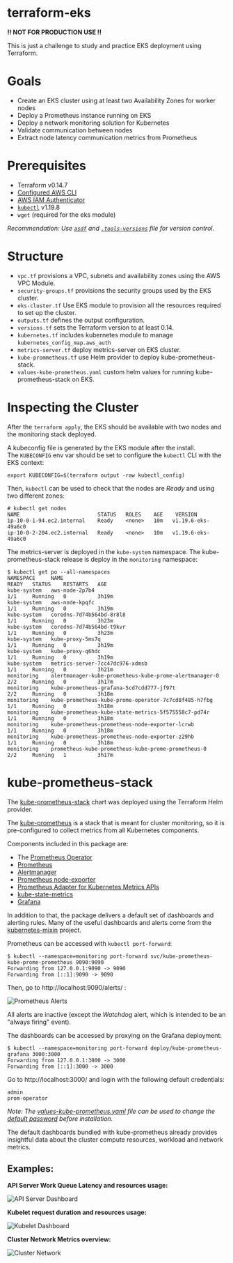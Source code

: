 # terraform-eks

**!! NOT FOR PRODUCTION USE !!**

This is just a challenge to study and practice EKS deployment using Terraform.

# Goals
- Create an EKS cluster using at least two Availability Zones for worker nodes
- Deploy a Prometheus instance running on EKS
- Deploy a network monitoring solution for Kubernetes
- Validate communication between nodes
- Extract node latency communication metrics from Prometheus

# Prerequisites
- Terraform v0.14.7
- [Configured AWS CLI](https://docs.aws.amazon.com/cli/latest/userguide/install-cliv2.html)
- [AWS IAM Authenticator](https://docs.aws.amazon.com/eks/latest/userguide/install-aws-iam-authenticator.html)
- [`kubectl`](https://kubernetes.io/docs/tasks/tools/install-kubectl/) v1.19.8
- `wget` (required for the eks module)

_Recommendation: Use [`asdf`](https://github.com/asdf-vm/asdf) and [`.tools-versions`](.tools-versions) file for version control._

# Structure

- `vpc.tf` provisions a VPC, subnets and availability zones using the AWS VPC Module.
- `security-groups.tf` provisions the security groups used by the EKS cluster.
- `eks-cluster.tf` Use EKS module to provision all the resources required to set up the cluster.
- `outputs.tf` defines the output configuration.
- `versions.tf` sets the Terraform version to at least 0.14.
- `kubernetes.tf` includes kubernetes module to manage `kubernetes_config_map.aws_auth`
- `metrics-server.tf` deploy metrics-server on EKS cluster.
- `kube-prommetheus.tf` use Helm provider to deploy kube-prometheus-stack.
- `values-kube-prometheus.yaml` custom helm values for running kube-prometheus-stack on EKS.

# Inspecting the Cluster

After the `terraform apply`, the EKS should be available with two nodes and the monitoring stack deployed.

A kubeconfig file is generated by the EKS module after the install.  
The `KUBECONFIG` env var should be set to configure the `kubectl` CLI with the EKS context:

```
export KUBECONFIG=$(terraform output -raw kubectl_config)
```

Then, `kubectl` can be used to check that the nodes are _Ready_ and using two different zones:
```
# kubectl get nodes
NAME                         STATUS   ROLES    AGE    VERSION
ip-10-0-1-94.ec2.internal    Ready    <none>   10m   v1.19.6-eks-49a6c0
ip-10-0-2-204.ec2.internal   Ready    <none>   10m   v1.19.6-eks-49a6c0
```

The metrics-server is deployed in the `kube-system` namespace. The kube-prometheus-stack release is deploy in the `monitoring` namespace:
```
$ kubectl get po --all-namespaces
NAMESPACE     NAME                                                     READY   STATUS    RESTARTS   AGE
kube-system   aws-node-2p7b4                                           1/1     Running   0          3h19m
kube-system   aws-node-kpqfc                                           1/1     Running   0          3h19m
kube-system   coredns-7d74b564bd-8r8l8                                 1/1     Running   0          3h23m
kube-system   coredns-7d74b564bd-t9kvr                                 1/1     Running   0          3h23m
kube-system   kube-proxy-5ms7q                                         1/1     Running   0          3h19m
kube-system   kube-proxy-q6hdc                                         1/1     Running   0          3h19m
kube-system   metrics-server-7cc47dc976-xdmsb                          1/1     Running   0          3h21m
monitoring    alertmanager-kube-prometheus-kube-prome-alertmanager-0   2/2     Running   0          3h17m
monitoring    kube-prometheus-grafana-5cd7cdd777-jf97t                 2/2     Running   0          3h18m
monitoring    kube-prometheus-kube-prome-operator-7c7cd8f485-h7fbg     1/1     Running   0          3h18m
monitoring    kube-prometheus-kube-state-metrics-5f575558c7-pd74r      1/1     Running   0          3h18m
monitoring    kube-prometheus-prometheus-node-exporter-lcrwb           1/1     Running   0          3h18m
monitoring    kube-prometheus-prometheus-node-exporter-z29hb           1/1     Running   0          3h18m
monitoring    prometheus-kube-prometheus-kube-prome-prometheus-0       2/2     Running   1          3h17m
```
# kube-prometheus-stack
The [kube-prometheus-stack](https://github.com/prometheus-community/helm-charts/tree/main/charts/kube-prometheus-stack) chart was deployed using the Terraform Helm provider.

The [kube-prometheus](https://github.com/prometheus-operator/kube-prometheus) is a stack that is meant for cluster monitoring, so it is pre-configured to collect metrics from all Kubernetes components.

Components included in this package are:

* The [Prometheus Operator](https://github.com/prometheus-operator/prometheus-operator)
* [Prometheus](https://prometheus.io/)
* [Alertmanager](https://github.com/prometheus/alertmanager)
* [Prometheus node-exporter](https://github.com/prometheus/node_exporter)
* [Prometheus Adapter for Kubernetes Metrics APIs](https://github.com/DirectXMan12/k8s-prometheus-adapter)
* [kube-state-metrics](https://github.com/kubernetes/kube-state-metrics)
* [Grafana](https://grafana.com/)

In addition to that, the package delivers a default set of dashboards and alerting rules. Many of the useful dashboards and alerts come from the [kubernetes-mixin](https://github.com/kubernetes-monitoring/kubernetes-mixin) project.

Prometheus can be accessed with `kubectl port-forward`:

```
$ kubectl --namespace=monitoring port-forward svc/kube-prometheus-kube-prome-prometheus 9090:9090
Forwarding from 127.0.0.1:9090 -> 9090
Forwarding from [::1]:9090 -> 9090
```

Then, go to http://localhost:9090/alerts/ :

![Prometheus Alerts](/img/prometheus_alerts.png)

All alerts are inactive (except the *Watchdog* alert, which is intended to be an "always firing" event).

The dashboards can be accessed by proxying on the Grafana deployment:
```
$ kubectl --namespace=monitoring port-forward deploy/kube-prometheus-grafana 3000:3000
Forwarding from 127.0.0.1:3000 -> 3000
Forwarding from [::1]:3000 -> 3000
```
Go to http://localhost:3000/ and login with the following default credentials:
```
admin
prom-operator
```
*Note: The [values-kube-prometheus.yaml](values-kube-prometheus.yaml) file can be used to change the [default password](https://github.com/prometheus-community/helm-charts/blob/b0ebaff7c3dc5e9038e0dc5a4931b8b7ba18fad2/charts/kube-prometheus-stack/values.yaml#L608) before installation.*

The default dashboards bundled with kube-prometheus already provides insightful data about the cluster compute resources, workload and network metrics.

## Examples:

**API Server Work Queue Latency and resources usage:**

![API Server Dashboard](/img/api_server_dashboard.png)

**Kubelet request duration and resources usage:**

![Kubelet Dashboard](/img/kubelet_dashboard.png)

**Cluster Network Metrics overview:**

![Cluster Network](/img/cluster_network_dashboard.png)
